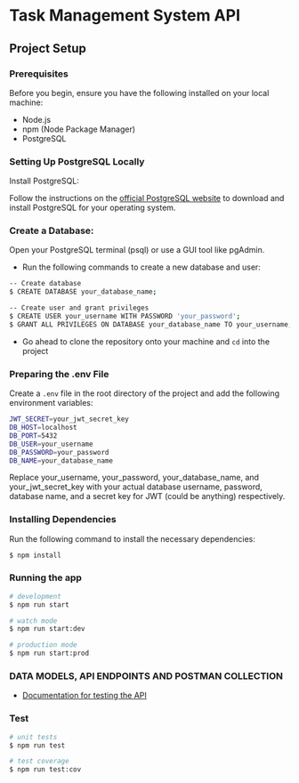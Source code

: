 # Task Management System API

## Project Setup
### Prerequisites
Before you begin, ensure you have the following installed on your local machine:

- Node.js
- npm (Node Package Manager)
- PostgreSQL


### Setting Up PostgreSQL Locally
Install PostgreSQL:

Follow the instructions on the [official PostgreSQL website](https://www.postgresql.org/download/) to download and install PostgreSQL for your operating system.


### Create a Database:

Open your PostgreSQL terminal (psql) or use a GUI tool like pgAdmin.
- Run the following commands to create a new database and user:

```bash
-- Create database
$ CREATE DATABASE your_database_name;

-- Create user and grant privileges
$ CREATE USER your_username WITH PASSWORD 'your_password';
$ GRANT ALL PRIVILEGES ON DATABASE your_database_name TO your_username;

```

- Go ahead to clone the repository onto your machine and `cd` into the project

### Preparing the .env File
Create a `.env` file in the root directory of the project and add the following environment variables:

```bash
JWT_SECRET=your_jwt_secret_key
DB_HOST=localhost
DB_PORT=5432
DB_USER=your_username
DB_PASSWORD=your_password
DB_NAME=your_database_name
```
Replace your_username, your_password, your_database_name, and your_jwt_secret_key with your actual database username, password, database name, and a secret key for JWT (could be anything) respectively.


### Installing Dependencies
Run the following command to install the necessary dependencies:

```bash
$ npm install
```

### Running the app

```bash
# development
$ npm run start

# watch mode
$ npm run start:dev

# production mode
$ npm run start:prod
```


### DATA MODELS, API ENDPOINTS AND POSTMAN COLLECTION
- [Documentation for testing the API](https://docs.google.com/document/d/1ql0IxcfrYx6Ff81SKlp99XpAuzugy7ju4ffF0fVC6-g/edit?usp=sharing)


### Test

```bash
# unit tests
$ npm run test

# test coverage
$ npm run test:cov
```

